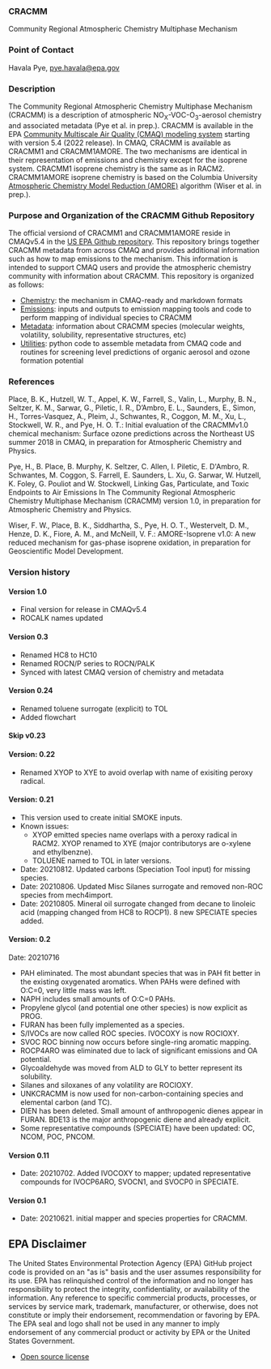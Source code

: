 ### CRACMM
Community Regional Atmospheric Chemistry Multiphase Mechanism

### Point of Contact
Havala Pye, pye.havala@epa.gov

### Description

The Community Regional Atmospheric Chemistry Multiphase Mechanism (CRACMM) is a description of atmospheric NO<sub>X</sub>-VOC-O<sub>3</sub>-aerosol chemistry and associated metadata (Pye et al. in prep.). CRACMM is available in the EPA [Community Multiscale Air Quality (CMAQ) modeling system](https://github.com/USEPA/CMAQ) starting with version 5.4 (2022 release). In CMAQ, CRACMM is available as CRACMM1 and CRACMM1AMORE. The two mechanisms are identical in their representation of emissions and chemistry except for the isoprene system. CRACMM1 isoprene chemistry is the same as in RACM2. CRACMM1AMORE isoprene chemistry is based on the Columbia University [Atmospheric Chemistry Model Reduction (AMORE)](https://cfpub.epa.gov/ncer_abstracts/index.cfm/fuseaction/display.abstractDetail/abstract_id/11084) algorithm (Wiser et al. in prep.).

### Purpose and Organization of the CRACMM Github Repository

The official versiond of CRACMM1 and CRACMM1AMORE reside in CMAQv5.4 in the [US EPA Github repository](https://github.com/USEPA/CMAQ). This repository brings together CRACMM metadata from across CMAQ and provides additional information such as how to map emissions to the mechanism. This information is intended to support CMAQ users and provide the atmospheric chemistry community with information about CRACMM. This repository is organized as follows:
 * [Chemistry](chemistry): the mechanism in CMAQ-ready and markdown formats
 * [Emissions](emissions): inputs and outputs to emission mapping tools and code to perform mapping of individual species to CRACMM
 * [Metadata](metadata): information about CRACMM species (molecular weights, volatility, solubility, representative structures, etc)
 * [Utilities](utilities): python code to assemble metadata from CMAQ code and routines for screening level predictions of organic aerosol and ozone formation potential

### References

Place, B. K., Hutzell, W. T., Appel, K. W., Farrell, S., Valin, L., Murphy, B. N., Seltzer, K. M., Sarwar, G., Piletic, I. R., D’Ambro, E. L., Saunders, E., Simon, H., Torres-Vasquez, A., Pleim, J., Schwantes, R., Coggon, M. M., Xu, L., Stockwell, W. R., and Pye, H. O. T.: Initial evaluation of the CRACMMv1.0 chemical mechanism: Surface ozone predictions across the Northeast US summer 2018 in CMAQ, in preparation for Atmospheric Chemistry and Physics.

Pye, H., B. Place, B. Murphy, K. Seltzer, C. Allen, I. Piletic, E. D'Ambro, R. Schwantes, M. Coggon, S. Farrell, E. Saunders, L. Xu, G. Sarwar, W. Hutzell, K. Foley, G. Pouliot and W. Stockwell, Linking Gas, Particulate, and Toxic Endpoints to Air Emissions In The Community Regional Atmospheric Chemistry Multiphase Mechanism (CRACMM) version 1.0, in preparation for Atmospheric Chemistry and Physics.

Wiser, F. W., Place, B. K., Siddhartha, S., Pye, H. O. T., Westervelt, D. M., Henze, D. K., Fiore, A. M., and McNeill, V. F.: AMORE-Isoprene v1.0: A new reduced mechanism for gas-phase isoprene oxidation, in preparation for Geoscientific Model Development.

### Version history

#### Version 1.0
- Final version for release in CMAQv5.4
- ROCALK names updated

#### Version 0.3
- Renamed HC8 to HC10
- Renamed ROCN/P series to ROCN/PALK
- Synced with latest CMAQ version of chemistry and metadata

#### Version 0.24 
- Renamed toluene surrogate (explicit) to TOL
- Added flowchart

#### Skip v0.23

#### Version: 0.22
- Renamed XYOP to XYE to avoid overlap with name of exisiting peroxy radical.

#### Version: 0.21
- This version used to create initial SMOKE inputs.
- Known issues: 
  - XYOP emitted species name overlaps with a peroxy radical in RACM2. XYOP renamed to XYE (major contributorys are o-xylene and ethylbenzne).
  - TOLUENE named to TOL in later versions.
- Date: 20210812. Updated carbons (Speciation Tool input) for missing species.
- Date: 20210806. Updated Misc Silanes surrogate and removed non-ROC species from mech4import.
- Date: 20210805. Mineral oil surrogate changed from decane to linoleic acid (mapping changed from HC8 to ROCP1). 8 new SPECIATE species added.

#### Version: 0.2
Date: 20210716

* PAH eliminated. The most abundant species that was in PAH fit better in the existing oxygenated aromatics. When PAHs were defined with O:C=0, very little mass was left. 
* NAPH includes small amounts of O:C=0 PAHs.
* Propylene glycol (and potential one other species) is now explicit as PROG.
* FURAN has been fully implemented as a species.
* S/IVOCs are now called ROC species. IVOCOXY is now ROCIOXY.
* SVOC ROC binning now occurs before single-ring aromatic mapping.
* ROCP4ARO was eliminated due to lack of significant emissions and OA potential.
* Glycoaldehyde was moved from ALD to GLY to better represent its solubility.
* Silanes and siloxanes of any volatility are ROCIOXY.
* UNKCRACMM is now used for non-carbon-containing species and elemental carbon (and TC).
* DIEN has been deleted. Small amount of anthropogenic dienes appear in FURAN. BDE13 is the major anthropogenic diene and already explicit.
* Some representative compounds (SPECIATE) have been updated: OC, NCOM, POC, PNCOM.


#### Version 0.11
- Date: 20210702. Added IVOCOXY to mapper; updated representative compounds for IVOCP6ARO, SVOCN1, and SVOCP0 in SPECIATE.

#### Version 0.1 
- Date: 20210621. initial mapper and species properties for CRACMM.

## EPA Disclaimer
The United States Environmental Protection Agency (EPA) GitHub project code is provided on an "as is" basis and the user assumes responsibility for its use. EPA has relinquished control of the information and no longer has responsibility to protect the integrity, confidentiality, or availability of the information. Any reference to specific commercial products, processes, or services by service mark, trademark, manufacturer, or otherwise, does not constitute or imply their endorsement, recommendation or favoring by EPA. The EPA seal and logo shall not be used in any manner to imply endorsement of any commercial product or activity by EPA or the United States Government.

* [Open source license](license.md)

